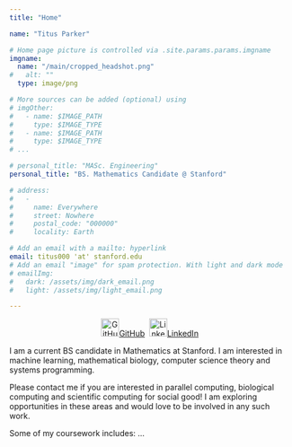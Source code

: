 ```yaml
---
title: "Home"

name: "Titus Parker"

# Home page picture is controlled via .site.params.params.imgname
imgname:
  name: "/main/cropped_headshot.png"
#   alt: ""
  type: image/png

# More sources can be added (optional) using
# imgOther:
#   - name: $IMAGE_PATH
#     type: $IMAGE_TYPE
#   - name: $IMAGE_PATH
#     type: $IMAGE_TYPE
# ...

# personal_title: "MASc. Engineering"
personal_title: "BS. Mathematics Candidate @ Stanford"

# address:
#   -
#     name: Everywhere
#     street: Nowhere
#     postal_code: "000000"
#     locality: Earth

# Add an email with a mailto: hyperlink
email: titus000 'at' stanford.edu
# Add an email "image" for spam protection. With light and dark mode
# emailImg:
#   dark: /assets/img/dark_email.png
#   light: /assets/img/light_email.png

--- 
```


<!-- TODO Move this to the top of the page. -->
<!-- Social media links -->
<div style="text-align: center">
<!--<a href="https://stackoverflow.com/users/365102/mateen-ulhaq"><img src="assets/img/icons/stackoverflow-32x32.png" alt="Stack Overflow" title="Stack Overflow" style="display: inline-block; height: 16px; width: auto" /></a>&nbsp; -->
<a href="https://github.com/SimplySnap"><img src="/main/tools-icon.png" alt="GitHub" title="GitHub" style="display: inline-block; height: 32px; width: auto" />GitHub</a>&nbsp;
<a href="https://www.linkedin.com/in/titus-parker-b679581b2"/><img src="/main/work-area-ico.png" alt="LinkedIn" title="LinkedIn" style="display: inline-block; height: 32px; width: auto" />LinkedIn</a>&nbsp;
</div>


<!-- # Bio -->

I am a current BS candidate in Mathematics at Stanford.
I am interested in machine learning, mathematical biology, computer science theory and systems programming.

Please contact me if you are interested in parallel computing, biological computing and scientific computing for social good! I am exploring opportunities in these areas and would love to be involved in any such work.

Some of my coursework includes: ...

<!--
Some of my recent publications include:

- Learned compression of encoding distributions (ICIP 2024) \[Submitted\]
- Scalable human-machine point cloud compression (PCS 2024) \[Accepted\]
- Learned compression for images and point clouds (Master's thesis) [[PDF](assets/pdf/2023-learned-compression-for-images-and-point-clouds-masc-thesis.pdf)] [[Slides](assets/pdf/2023-learned-compression-for-images-and-point-clouds-masc-thesis-defense-slides.pdf)]
- Learned point cloud compression for classification (MMSP 2023) [[Paper](https://arxiv.org/abs/2308.05959)] [[Slides](https://raw.githubusercontent.com/multimedialabsfu/learned-point-cloud-compression-for-classification/assets/main/assets/slides.pdf)] [[Code](https://github.com/multimedialabsfu/learned-point-cloud-compression-for-classification)]
- Latent space motion analysis for collaborative intelligence (ICASSP 2021) [[Paper](https://arxiv.org/abs/2102.04018)] [[Talk](https://www.youtube.com/watch?v=_no6R1sNpHo)]
- Mobile-cloud inference for collaborative intelligence (Bachelor's honors thesis) [[PDF](assets/pdf/2020-mobile-cloud-inference-for-collaborative-intelligence-basc-thesis.pdf)] [[Slides](assets/pdf/2020-mobile-cloud-inference-for-collaborative-intelligence-basc-thesis-defence-slides.pdf)]
- ColliFlow: a library for executing collaborative intelligence graphs (NeurIPS 2020 demo) [[Talk](https://www.youtube.com/watch?v=ApvKOTlmflo)]
- Shared mobile-cloud inference for collaborative intelligence (NeurIPS 2019 demo) [[Talk](https://www.youtube.com/watch?v=sHySFCUzh6s)] [[Code](https://github.com/YodaEmbedding/collaborative-intelligence)]
-->

<!--
Some fun projects I've worked on:

- [Building a mini autograd engine (Python) [Slides]](assets/pdf/2024-building-a-mini-autograd-autodiff-engine-slides.pdf)
- [CompressAI Trainer (Python)](https://github.com/InterDigitalInc/CompressAI-Trainer)
- [Particle filter likelihood kernel on FPGA and GPU (C++, HLS, CUDA) [Slides]](assets/pdf/2021-particle-filter-likelihood-kernel-fpga-hls-slides.pdf)
- [Chess engine (Rust)](https://github.com/YodaEmbedding/rs-chess)
- [Frece: frecency indexed database (Rust)](https://github.com/YodaEmbedding/frece)
- [Dotfiles](https://github.com/YodaEmbedding/dotfiles)
- [Easy slurm (Python)](https://github.com/YodaEmbedding/easy-slurm)
- [Scrobblez: customizable last.fm scrobbler (Python)](https://github.com/YodaEmbedding/scrobblez)
- [Improving the tactical awareness of deep neural network chess engines (Python) [Report]](assets/pdf/2021-ensc-413-improving-the-tactical-awareness-of-deep-neural-network-chess-engines.pdf)
- [Chess "play all moves" challenge webapp (JavaScript)](https://github.com/YodaEmbedding/chess-speedrun)
- [Fruit tetris game (C++, OpenGL)](https://www.youtube.com/watch?v=pfS8h6n60_M)
<!-- - [ARM assembly racing game](https://github.com/YodaEmbedding/ARMRacingGame) -->
<!-- - [Raytracer]() -->
<!-- flow-rate-app -->
<!-- colliflow: https://www.youtube.com/watch?v=ApvKOTlmflo -->